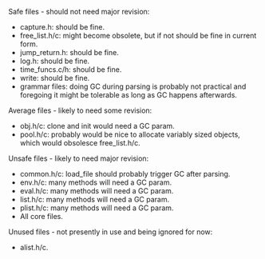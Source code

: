 Safe files - should not need major revision:
- capture.h: should be fine.
- free_list.h/c: might become obsolete, but if not should be fine in current form.
- jump_return.h: should be fine.
- log.h: should be fine.
- time_funcs.c/h: should be fine.
- write: should be fine.
- grammar files: doing GC during parsing is probably not practical and foregoing it might be tolerable as long as GC happens afterwards.

Average files - likely to need some revision:
- obj.h/c: clone and init would need a GC param.
- pool.h/c: probably would be nice to allocate variably sized objects, which would obsolesce free_list.h/c.

Unsafe files - likely to need major revision:
- common.h/c: load_file should probably trigger GC after parsing.
- env.h/c: many methods will need a GC param.
- eval.h/c: many methods will need a GC param.
- list.h/c: many methods will need a GC param.
- plist.h/c: many methods will need a GC param.
- All core files.

Unused files - not presently in use and being ignored for now:
- alist.h/c.
